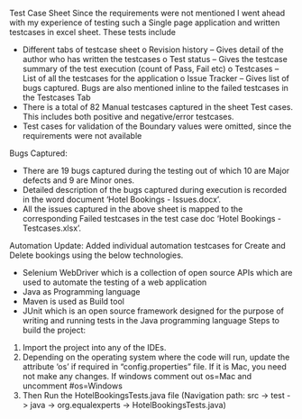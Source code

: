 Test Case Sheet
Since the requirements were not mentioned I went ahead with my experience of testing such a Single page application and written testcases in excel sheet. These tests include
-	Different tabs of testcase sheet
o	Revision history – Gives detail of the author who has written the testcases
o	Test status – Gives the testcase summary of the test execution (count of Pass, Fail etc)
o	Testcases – List of all the testcases for the application
o	Issue Tracker – Gives list of bugs captured. Bugs are also mentioned inline to the failed testcases in the Testcases Tab
-	There is a total of 82 Manual testcases captured in the sheet Test cases. This includes both positive and negative/error testcases.
-	Test cases for validation of the Boundary values were omitted, since the requirements were not available

Bugs Captured:
-	There are 19 bugs captured during the testing out of which 10 are Major defects and 9 are Minor ones.
-	Detailed description of the bugs captured during execution is recorded in the word document ‘Hotel Bookings - Issues.docx’.
-	All the issues captured in the above sheet is mapped to the corresponding Failed testcases in the test case doc ‘Hotel Bookings - Testcases.xlsx’.

Automation Update:
Added individual automation testcases for Create and Delete bookings using the below technologies.
-	Selenium WebDriver which is a collection of open source APIs which are used to automate the testing of a web application
-	Java as Programming language
-	Maven is used as Build tool
-	JUnit which is an open source framework designed for the purpose of writing and running tests in the Java programming language
Steps to build the project:
1.	Import the project into any of the IDEs.
2.	Depending on the operating system where the code will run, update the attribute ‘os’ if required in “config.properties” file. If it is Mac, you need not make any changes. If windows comment out os=Mac and uncomment #os=Windows
3.	Then Run the HotelBookingsTests.java file (Navigation path: src -> test -> java -> org.equalexperts -> HotelBookingsTests.java)

